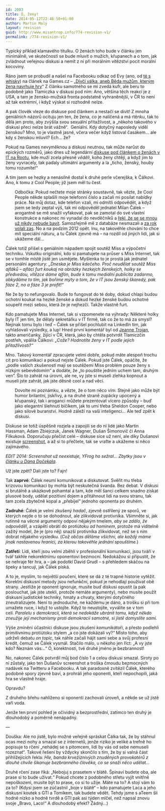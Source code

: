 ```yaml
---
id: 2003
title: Ó, ženy!
date: 2014-05-12T22:48:50+01:00
author: Martin Malý
layout: revision
guid: http://www.misantrop.info/774-revision-v1/
permalink: /774-revision-v1/
---
```

Typický příklad klamavého titulku. O ženách toho bude v článku jen minimálně, ve skutečnosti se bude mluvit o mužích, křupanech a o tom, jak zvládnout veřejnou diskusi a nemít z ní při morálním vítězství pocit morální kocoviny.

<!--more-->

Ráno jsem se probudil a našel na Facebooku odkaz od Evy (ano, od [té s whisky](http://www.misantrop.info/uslechtily-konicek/)) na článek na Games.cz &#8211; &#8222;[Dívčí válka, aneb Běda mužům, kterým žena navrhuje hry](http://games.tiscali.cz/tema/divci-valka-aneb-beda-muzum-kterym-zena-navrhuje-hry-61925)&#8220; Z článku samotného se mi zvedá kufr, ale beru to podobně jako Tlamiczka v diskusi pod ním: Ano, většina těch reakcí je z USA, a tam je žensko-mužská fronta podstatně vyhraněnější, v ČR to není až tak extrémní, i když výskat si rozhodně nelze.

A pak člověk vleze do diskuse pod článkem a nestačí se divit! Z mnoha geniálních názorů ocituju jen ten, že žena, co je nalíčená a má rtěnku, tak to dělá jen proto, aby zvýšila svou sexuální přitažlivost, a &#8222;někoho takového v diskusi přeci nelze brát vážně&#8220;.  Geniální. Kdy dotyčný naposledy viděl ženskou? Mno, to je vlastně jasné, včera večer když listoval časákem&#8230; ale kdy s ženskou mluvil? Ech&#8230; že?

Pokud na Games nevyměknou a diskusi neutnou, tak může narůst do epických rozměrů, jako dnes už legendární [diskuse pod článkem o ženách v IT na Rootu](http://www.root.cz/clanky/it-zeny-nejsou-vitany/nazory/), kde muži zcela přesně _věděli_, koho ženy chtějí, a když jim to ženy vyvracely, tak padaly ultimátní argumenty a la &#8222;ticho, ženský, houby tomu rozumíte!&#8220;

A tím jsem se hezky a nenásilně dostal k druhé perle včerejška, k Čálkovi. Ano, k tomu z Cool People; již jsem měl tu čest.

<p style="padding-left: 30px;">
  Odbočka: Pokud nečtete moje stránky soustavně, tak vězte, že Cool People někde splašili moje telefonní číslo a začali mi posílat nabídky práce. Na můj dotaz, kde telefon vzali, mi odmítli odpovědět, a když jsem se tedy zeptal výš, tak mi odpověděl jednatel Milan Čálek &#8211; arogantně se mě snažil vyfakovat, pak se zamotal do své vlastní konstrukce a nakonec mi vynadal do nevděčníků a <a href="http://www.misantrop.info/nejsme-personalni-agentura">řekl, že se se mnou už nikdy nebude bavit</a>. Samozřejmě mě z databáze nesmazali a <a href="http://strucny.misantrop.info/co-ze-se-stane-kdyz-pozadate-aby-vam-uz-nikdy">za rok volali zas</a>. No a na podzim 2012 opět. Inu, na takovéhle chování to chce mít speciální náturu, a tu Čálek zjevně má &#8211; na rozdíl od jiných lidí, jak si ukážeme dál&#8230;
</p>

Čálek totiž přišel s geniálním nápadem spojit soutěž Miss a výpočetní techniku. Vskutku originální, kdo si pamatujete na průser s Miss Internet, tak se v tomhle místě jistě jen usmějete. Myšlenka to je prostá jak jednatel personální agentury: _&#8222;Dneska je Miss kdečeho. Proč neudělat soutěž Miss ajťáků &#8211; ajťáci furt koukaj na obrázky hezkejch ženskejch, holky se předvedou, vítězce dáme ajfón, bude k tomu mediální publicita zadarmo, obkydáme to tím, jak boříme mýty o tom, že v IT jsou ženský škaredý, pak fáze 2, no a fáze 3 je profit!&#8220;_

Ne že by to nefungovalo. Bude to fungovat do té doby, dokud chlapi budou ochotní koukat na hezké ženské a dokud hezké ženské budou ochotné soupeřit mezi sebou, která že je nejhezčí. Takže vlastně furt.

Kdo pamatujete Miss Internet, tak si vzpomenete na výhrady: Některé holky byly IT jen tím, že dělaly sekretářku v IT firmě, tak co že to má za smysl? Nejinak tomu bylo i teď &#8211; Čálek se přišel pochlubit na LinkedIn tím, jak vyhlašovali výsledky, a lup! Hned první komentář byl od [Jeanne Trojan](http://www.jmtcz.cz/index.php/en/aboutme), takto američanky, žijící v ČR, která, jako by chtěla potvrdit Tlamiczčin postřeh, vpálila Čálkovi: _&#8222;Cože? Hodnotíte ženy v IT podle jejich přitažlivosti?&#8220;_

Mno. Takový komentář zpracujete velmi dobře, pokud máte alespoň trochu cit pro komunikaci a pokud nejste Čálek. Pokud jste Čálek, opáčíte, že &#8222;podle vašich zkušeností mají se soutěžemi Miss problém pouze ženy s nízkým sebevědomím&#8220; a dodáte, že &#8222;to pouštíte jedním uchem tam, druhým ven&#8220;. Šlo to zahrát na úrovni, ale ne, vy jste si museli zlehka kopnout a museli jste zahrát, jak jste děsně cool a nad věcí.

<p style="padding-left: 30px;">
  Dovolte mi poznámku, a vězte, že o tom něco vím: Stejně jako může být humor brilantní, jiskřivý, a na druhé straně zupácky upocený a křupanský, tak i aroganci můžete prezentovat vícero způsoby &#8211; buď jako elegantní šlehnutí bičíkem, jak to umí třeba Sheldon Cooper, nebo jako silové buranství. Hodně záleží na vaší inteligenci&#8230; Ale teď zpět k diskusi.
</p>

Diskuse se totiž úspěšně rozjela a zapojili se do ní lidé jako Martin Hassman, Adam Zbiejczuk, Janek Wagner, Dušan Šimonovič či Anna Filkuková. Doporučuju přečíst celé &#8211; diskuse sice už není, ale díky Dušanovi existuje [screenshot](http://imageshack.us/f/6/missitmartincalekinacti.png/), a až si to přečtete, tak se vraťte a ukážeme si něco zajímavého.

_EDIT 2014: Screenshot už neexistuje, YFrog ho sežral&#8230; Zbytky jsou v [článku u Dana Dočekala](http://www.pooh.cz/WEBDESIGN/a.asp?a=2018005)._

Už jste zpět? Dali jste to? Fajn!

Tak **zaprvé**: Čálek neumí komunikovat a diskutovat. Svěřit mu třeba krizovou komunikaci by mohla být neskutečná švanda. Bez debat. V diskusi si brutálně a ukázkově pohamtal a tam, kde měl šanci celkem snadno získat plusové body, udělat pozitivní dojem a přitáhnout lidi na svou stranu, tak tam zcela zbytečně kopal a &#8222;přebíjel&#8220; jednoho oponenta po druhém.

**Zadruhé**: Čálek je velmi zkušený _hadač_, zjevně ostřílený ze sporů, ve kterých nejde o to se dohodnout, ale zlikvidovat protivníka. Všimněte si, jak rutinně na věcné argumenty odpoví nějakým tmelem, _aby se zdálo, že odpověděl_, a vzápětí obrátí do protiútoku _ad hominem_, protože má viditelně zažitý model, že je (pro něj) snazší protivníka zlikvidovat, než se s ním dobrat nějakého výsledku. (_Což občas děláme všichni, ale každý máme jinak nastavenou hranici, za kterou takovéhle jednání spouštíme._)

**Zatřetí**: Lidi, kteří jsou velmi zběhlí v profesionální komunikaci, jsou tváří v tvář takhle nekorektnímu oponentovi bezmocní. Nedokážou si připustit, že se nehraje fér hra, a &#8211; jak podotkl David Grudl &#8211; s přehledem skáčou na špeky a tancují, jak Čálek píská.

A to je, myslím, to největší poučení, které se dá z té trapné historie vytěžit. Korektní diskusní metody jsou nefunkční, pokud je nehodlají používat obě strany. Jestliže je oponent ignoruje, musíte buď diskusi opustit (a pak poslouchat, jak jste utekli, protože nemáte argumenty), nebo musíte použít diskusní judistické techniky, hmaty a chvaty, kterými dotyčného zneutralizujete. Není to jednoduché, ne každému je dáno, a trošku si při tom umažete ruce, i když to ustojíte. Když to neustojíte, vyválíte se v tom celí. _Paralelu s demokracií, která se nedokáže ubránit tomu, když někdo zneužije její mechanismy proti demokracii samotné, si jistě domyslíte sami._

Výše zmínění účastníci diskuse jsou zkušení _komunikátoři_, a přesto podlehli primitivnímu protiútoku stylem &#8222;a co jste dokázali vy?&#8220; Místo toho, aby udrželi debatu _on topic_, tak náhle začali hájit sami sebe a svůj profesní kredit, čemuž se Čálek vysmál. Stačilo málo, u někoho jen říct: &#8222;A vy jste kdo? Neznám vás&#8230;&#8220; Ó, korektnosti, tvé druhé jméno je bezbrannost!

No, nakonec Čálek potvrdil můj bod číslo 1 a celou diskusi smazal. Siroty po ní zůstaly, jako ten Dušanův screenshot a troška čmoudu bezmocných nadávek na Twitteru a Facebooku. A tak paradoxně zvítězil Čálek, kterého podobné spory zjevně baví, a prohráli jeho oponenti, kteří nepochopili, jaká hra se vlastně hraje.

Opravdu?

Z druhého břehu nahlíženo si oponenti zachovali úroveň, a někde se už jistě vaří voda.

Jenže ten první pohled je očividný a bezprostřední, zatímco ten druhý je dlouhodobý a poměrně nenápadný.

&#8212;

Douška: Ale no jistě, bylo možné veřejně spráskat Čálka tak, že by stáhnul ocas mezi nohy a smazal se z internetů, jenže riziko je veliké a trefně ho popisuje to rčení &#8222;nehádej se s pitomcem, lidi by vás od sebe nemuseli rozeznat&#8220;. Takové řešení by vždycky skončilo s tím, že by si valná část přihlížejících řekla: _Hle, banda krvežíznivých znuděných provokatérů z dlouhé chvíle šikanuje bezbranného člověka, co se snaží něco udělat&#8230;_

Druhé rčení zase říká: &#8222;Nebojuj s prasetem v blátě. Špinaví budete oba, ale prase si to bude užívat.&#8220; Pokud chcete z podobného střetu vyjít vnitřně nepoškozeni, musíte být to prase, co si to užije. Máte na to? A stojí vám to za to? (Kdysi jsem se zúčastnil &#8222;boje v blátě&#8220; &#8211; kdo pamatujete Laca a jeho diskusní koutek s GTI a Tomíkem, tak budete vědět. Tehdy jsme s aTeem šli hodně nízko a hodně tvrdě a GTI pak asi týden mlčel, než napsal znovu svoje &#8222;Bravo, Laco!&#8220; A dlouhodobý efekt? Žádný&#8230;)